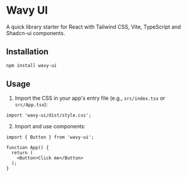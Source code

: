 # Wavy UI

A quick library starter for React with Tailwind CSS, Vite, TypeScript and Shadcn-ui components.

## Installation

```bash
npm install wavy-ui
```

## Usage

1. Import the CSS in your app's entry file (e.g., `src/index.tsx` or `src/App.tsx`):

```tsx
import 'wavy-ui/dist/style.css';
```

2. Import and use components:

```tsx
import { Button } from 'wavy-ui';

function App() {
  return (
    <Button>Click me</Button>
  );
}
```


